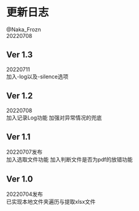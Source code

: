 # 更新日志
@Naka_Frozn  
20220708  

## Ver 1.3
20220711  
加入-log以及-silence选项  

## Ver 1.2
20220708  
加入记录Log功能
加强对异常情况的兜底

## Ver 1.1  
20220707发布  
加入选取文件功能
加入判断文件是否为pdf的放错功能

## Ver 1.0
20220704发布  
已实现本地文件夹遍历与提取xlsx文件